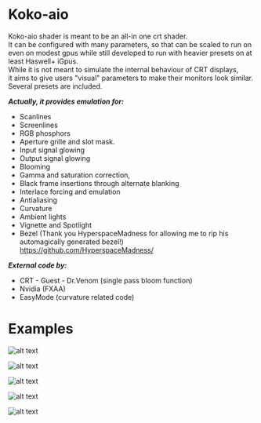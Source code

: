 # Koko-aio

Koko-aio shader is meant to be an all-in one crt shader.<br>
It can be configured with many parameters, so that can be
scaled to run on even on modest gpus while still developed to
run with heavier presets on at least Haswell+ iGpus.<br>
While it is not meant to simulate the internal behaviour of CRT displays,<br>
it aims to give users "visual" parameters to make their monitors look similar.<br>
Several presets are included.<br>

***Actually, it provides emulation for:***
* Scanlines
* Screenlines
* RGB phosphors
* Aperture grille and slot mask.
* Input signal glowing
* Output signal glowing
* Blooming
* Gamma and saturation correction,
* Black frame insertions through alternate blanking
* Interlace forcing and emulation
* Antialiasing
* Curvature
* Ambient lights
* Vignette and Spotlight
* Bezel (Thank you HyperspaceMadness for allowing me to rip his automagically generated bezel!)
  https://github.com/HyperspaceMadness/

***External code by:***
* CRT - Guest - Dr.Venom (single pass bloom function)
* Nvidia (FXAA)
* EasyMode (curvature related code)
        
# Examples

![alt text](https://github.com/kokoko3k/koko-aio-slang/blob/main/Screenshots_2.0/ffight.png?raw=true)

![alt text](https://github.com/kokoko3k/koko-aio-slang/blob/main/Screenshots_2.0/jim.png?raw=true)

![alt text](https://github.com/kokoko3k/koko-aio-slang/blob/main/Screenshots_2.0/mvc.png?raw=true)

![alt text](https://github.com/kokoko3k/koko-aio-slang/blob/main/Screenshots_2.0/sonic.png?raw=true)

![alt text](https://github.com/kokoko3k/koko-aio-slang/blob/main/Screenshots_2.0/spft.png?raw=true)


